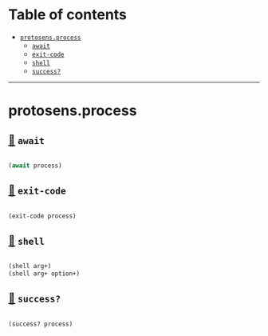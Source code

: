 # Table of contents
-  [`protosens.process`](#protosens.process) 
    -  [`await`](#protosens.process/await)
    -  [`exit-code`](#protosens.process/exit-code)
    -  [`shell`](#protosens.process/shell)
    -  [`success?`](#protosens.process/success?)

-----
# <a name="protosens.process">protosens.process</a>






## <a name="protosens.process/await">[:page_facing_up:](https://github.com/protosens/monorepo.cljc/blob/develop/module/process/src/main/clj/protosens/process.clj#L32-L36) `await`</a>
``` clojure

(await process)
```


## <a name="protosens.process/exit-code">[:page_facing_up:](https://github.com/protosens/monorepo.cljc/blob/develop/module/process/src/main/clj/protosens/process.clj#L40-L44) `exit-code`</a>
``` clojure

(exit-code process)
```


## <a name="protosens.process/shell">[:page_facing_up:](https://github.com/protosens/monorepo.cljc/blob/develop/module/process/src/main/clj/protosens/process.clj#L10-L26) `shell`</a>
``` clojure

(shell arg+)
(shell arg+ option+)
```


## <a name="protosens.process/success?">[:page_facing_up:](https://github.com/protosens/monorepo.cljc/blob/develop/module/process/src/main/clj/protosens/process.clj#L48-L52) `success?`</a>
``` clojure

(success? process)
```

